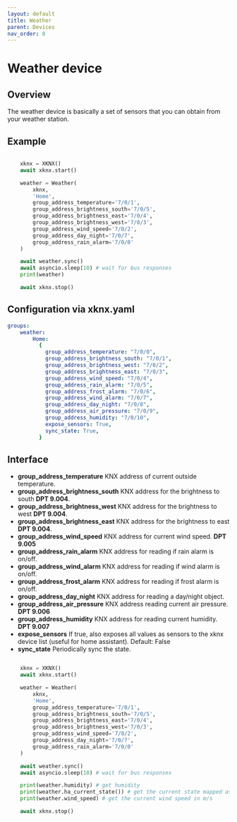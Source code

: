 ```yaml
---
layout: default
title: Weather
parent: Devices
nav_order: 8
---
```


# [](#header-1)Weather device

## [](#header-2)Overview

The weather device is basically a set of sensors that you can obtain from your weather station.

## [](#header-2)Example

```python

    xknx = XKNX()
    await xknx.start()

    weather = Weather(
        xknx,
        'Home',
        group_address_temperature='7/0/1',
        group_address_brightness_south='7/0/5',
        group_address_brightness_east='7/0/4',
        group_address_brightness_west='7/0/3',
        group_address_wind_speed='7/0/2',
        group_address_day_night='7/0/7',
        group_address_rain_alarm='7/0/0'
    )

    await weather.sync()
    await asyncio.sleep(10) # wait for bus responses
    print(weather)

    await xknx.stop()

```

## [](#header-2)Configuration via xknx.yaml

```yaml
groups:
    weather:
        Home:
          {
            group_address_temperature: "7/0/0",
            group_address_brightness_south: "7/0/1",
            group_address_brightness_west: "7/0/2",
            group_address_brightness_east: "7/0/3",
            group_address_wind_speed: "7/0/4",
            group_address_rain_alarm: "7/0/5",
            group_address_frost_alarm: "7/0/6",
            group_address_wind_alarm: "7/0/7",
            group_address_day_night: "7/0/8",
            group_address_air_pressure: "7/0/9",
            group_address_humidity: "7/0/10",
            expose_sensors: True,
            sync_state: True,
          }
```

## [](#header-2)Interface

- **group_address_temperature** KNX address of current outside temperature.
- **group_address_brightness_south** KNX address for the brightness to south **DPT 9.004**.
- **group_address_brightness_west** KNX address for the brightness to west **DPT 9.004**.
- **group_address_brightness_east** KNX address for the brightness to east **DPT 9.004**.
- **group_address_wind_speed** KNX address for current wind speed. **DPT 9.005**
- **group_address_rain_alarm** KNX address for reading if rain alarm is on/off.
- **group_address_wind_alarm** KNX address for reading if wind alarm is on/off.
- **group_address_frost_alarm** KNX address for reading if frost alarm is on/off.
- **group_address_day_night** KNX address for reading a day/night object.
- **group_address_air_pressure** KNX address reading current air pressure. **DPT 9.006**
- **group_address_humidity** KNX address for reading current humidity. **DPT 9.007**
- **expose_sensors** If true, also exposes all values as sensors to the xknx device list (useful for home assistant). Default: False
- **sync_state** Periodically sync the state.

```python

    xknx = XKNX()
    await xknx.start()

    weather = Weather(
        xknx,
        'Home',
        group_address_temperature='7/0/1',
        group_address_brightness_south='7/0/5',
        group_address_brightness_east='7/0/4',
        group_address_brightness_west='7/0/3',
        group_address_wind_speed='7/0/2',
        group_address_day_night='7/0/7',
        group_address_rain_alarm='7/0/0'
    )

    await weather.sync()
    await asyncio.sleep(10) # wait for bus responses

    print(weather.humidity) # get humidity
    print(weather.ha_current_state()) # get the current state mapped as a WeatherCondition enum value. (for HA mainly)
    print(weather.wind_speed) # get the current wind speed in m/s

    await xknx.stop()

```





